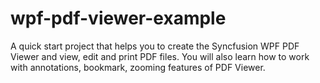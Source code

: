 # wpf-pdf-viewer-example
A quick start project that helps you to create the Syncfusion WPF PDF Viewer and view, edit and print PDF files. You will also learn how to work with annotations, bookmark, zooming features of PDF Viewer.
